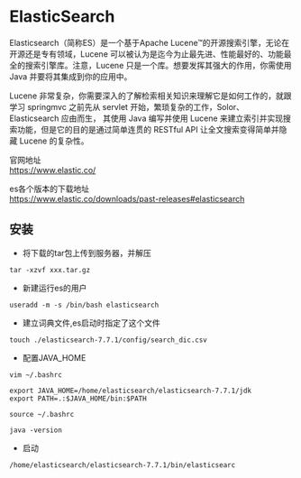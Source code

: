 # ElasticSearch

Elasticsearch（简称ES）是一个基于Apache Lucene™的开源搜索引擎，无论在开源还是专有领域，Lucene 可以被认为是迄今为止最先进、性能最好的、功能最全的搜索引擎库。注意，Lucene 只是一个库。想要发挥其强大的作用，你需使用 Java 并要将其集成到你的应用中。

Lucene 非常复杂，你需要深入的了解检索相关知识来理解它是如何工作的，就跟学习 springmvc 之前先从 servlet 开始，繁琐复杂的工作，Solor、Elasticsearch 应由而生， 其使用 Java 编写并使用 Lucene 来建立索引并实现搜索功能，但是它的目的是通过简单连贯的 RESTful API 让全文搜索变得简单并隐藏 Lucene 的复杂性。

官网地址  
https://www.elastic.co/

es各个版本的下载地址  
https://www.elastic.co/downloads/past-releases#elasticsearch


## 安装

* 将下载的tar包上传到服务器，并解压

```shell
tar -xzvf xxx.tar.gz
```

* 新建运行es的用户

```shell
useradd -m -s /bin/bash elasticsearch
```

* 建立词典文件,es启动时指定了这个文件
```shell
touch ./elasticsearch-7.7.1/config/search_dic.csv
```

* 配置JAVA_HOME

```shell
vim ~/.bashrc

export JAVA_HOME=/home/elasticsearch/elasticsearch-7.7.1/jdk
export PATH=.:$JAVA_HOME/bin:$PATH

source ~/.bashrc

java -version
```

* 启动
```shell
/home/elasticsearch/elasticsearch-7.7.1/bin/elasticsearc
```